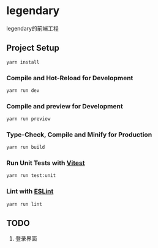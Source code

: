 # legendary

legendary的前端工程

## Project Setup

```sh
yarn install
```

### Compile and Hot-Reload for Development

```sh
yarn run dev
```

### Compile and preview for Development

```sh
yarn run preview
```

### Type-Check, Compile and Minify for Production

```sh
yarn run build
```

### Run Unit Tests with [Vitest](https://vitest.dev/)

```sh
yarn run test:unit
```

### Lint with [ESLint](https://eslint.org/)

```sh
yarn run lint
```

## TODO

1. 登录界面